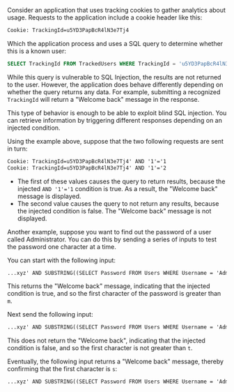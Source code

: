 Consider an application that uses tracking cookies to gather analytics about usage. Requests to the application include a cookie header like this:
```txt
Cookie: TrackingId=u5YD3PapBcR4lN3e7Tj4
```
Which the application process and uses a SQL query to determine whether this is a known user:
```sql
SELECT TrackingId FROM TrackedUsers WHERE TrackingId = 'u5YD3PapBcR4lN3e7Tj4'
```
While this query is vulnerable to SQL Injection, the results are not returned to the user. However, the application does behave differently depending on whether the query returns any data. For example, submitting a recognized `TrackingId` will return a "Welcome back" message in the response.

This type of behavior is enough to be able to exploit blind SQL injection. You can retrieve information by triggering different responses depending on an injected condition.

Using the example above, suppose that the two following requests are sent in turn:
```txt
Cookie: TrackingId=u5YD3PapBcR4lN3e7Tj4' AND '1'='1
Cookie: TrackingId=u5YD3PapBcR4lN3e7Tj4' AND '1'='2
```
- The first of these values causes the query to return results, because the injected `AND '1'='1` condition is true. As a result, the "Welcome back" message is displayed.
- The second value causes the query to not return any results, because the injected condition is false. The "Welcome back" message is not displayed.

Another example, suppose you want to find out the password of a user called Administrator. You can do this by sending a series of inputs to test the password one character at a time.

You can start with the following input:
```txt
...xyz' AND SUBSTRING((SELECT Password FROM Users WHERE Username = 'Administrator'), 1, 1) > 'm
```
This returns the "Welcome back" message, indicating that the injected condition is true, and so the first character of the password is greater than `m`. 

Next send the following input:
```txt
...xyz' AND SUBSTRING((SELECT Password FROM Users WHERE Username = 'Administrator'), 1, 1) > 't
```
This does not return the "Welcome back", indicating that the injected condition is false, and so the first character is not greater than `t`.

Eventually, the following input returns a "Welcome back" message, thereby confirming that the first character is `s`:
```txt
...xyz' AND SUBSTRING((SELECT Password FROM Users WHERE Username = 'Administrator'), 1, 1) = 's
```